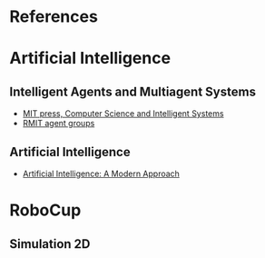 # References #

# Artificial Intelligence #

## Intelligent Agents and Multiagent Systems ##

  * [MIT press, Computer Science and Intelligent Systems](http://mitpress.mit.edu/disciplines/computer-science-and-intelligent-systems)
  * [RMIT agent groups](https://sites.google.com/site/rmitagents/people)

## Artificial Intelligence ##

  * [Artificial Intelligence: A Modern Approach](http://aima.cs.berkeley.edu/index.html)

# RoboCup #

## Simulation 2D ##